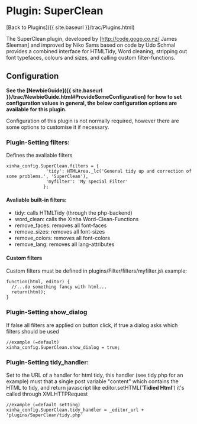 # Plugin: SuperClean

[Back to Plugins]({{ site.baseurl }}/trac/Plugins.html)

The SuperClean plugin, developed by [http://code.gogo.co.nz/ James Sleeman] and improved by Niko Sams based on code by Udo Schmal provides a combined interface for HTMLTidy, Word cleaning, stripping out font typefaces, colours and sizes, and calling custom filter-functions.

## Configuration

**See the [NewbieGuide]({{ site.baseurl }}/trac/NewbieGuide.html#ProvideSomeConfiguration) for how to set configuration values in general, the below configuration options are available for this plugin.**

Configuration of this plugin is not normally required, however there are some options to customise it if necessary.

### Plugin-Setting filters:
Defines the avaliable filters

```
xinha_config.SuperClean.filters = {
               'tidy': HTMLArea._lc('General tidy up and correction of some problems.', 'SuperClean'),
               'myfilter': 'My special Filter'
              };
```


#### Avaliable built-in filters:
 * tidy: calls HTMLTidy (through the php-backend)
 * word_clean: calls the Xinha Word-Clean-Functions
 * remove_faces: removes all font-faces
 * remove_sizes: removes all font-sizes
 * remove_colors: removes all font-colors
 * remove_lang: removes all lang-attributes

#### Custom filters
Custom filters must be defined in plugins/Filter/filters/myfilter.js\\
example:

```
function(html, editor) {
  //...do something fancy with html...
  return(html);
}
```



### Plugin-Setting show_dialog
If false all filters are applied on button click, if true a dialog asks which filters should be used

```
//example (=default)
xinha_config.SuperClean.show_dialog = true;
```


### Plugin-Setting tidy_handler:
Set to the URL of a handler for html tidy, this handler (see tidy.php for an example) must that a single post variable "content" which contains the HTML to tidy, and return javascript like editor.setHTML('<strong>Tidied Html</strong>')
it's called through XMLHTTPRequest

```
//example (=default setting)
xinha_config.SuperClean.tidy_handler = _editor_url + 'plugins/SuperClean/tidy.php'
```


